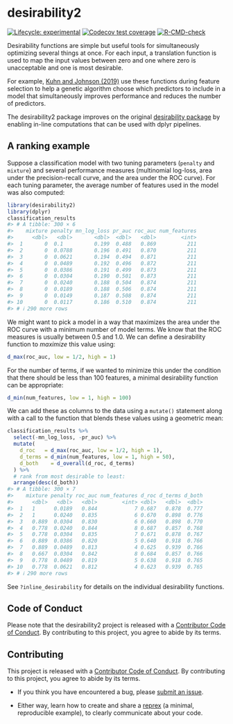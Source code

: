 
<!-- README.md is generated from README.Rmd. Please edit that file -->

# desirability2

<!-- badges: start -->

[![Lifecycle:
experimental](https://img.shields.io/badge/lifecycle-experimental-orange.svg)](https://lifecycle.r-lib.org/articles/stages.html#experimental)
[![Codecov test
coverage](https://codecov.io/gh/tidymodels/desirability2/branch/main/graph/badge.svg)](https://app.codecov.io/gh/tidymodels/desirability2?branch=main)
[![R-CMD-check](https://github.com/tidymodels/desirability2/actions/workflows/R-CMD-check.yaml/badge.svg)](https://github.com/tidymodels/desirability2/actions/workflows/R-CMD-check.yaml)
<!-- badges: end -->

Desirability functions are simple but useful tools for simultaneously
optimizing several things at once. For each input, a translation
function is used to map the input values between zero and one where zero
is unacceptable and one is most desirable.

For example, [Kuhn and Johnson
(2019)](https://bookdown.org/max/FES/genetic-algorithms.html#coercing-sparsity)
use these functions during feature selection to help a genetic algorithm
choose which predictors to include in a model that simultaneously
improves performance and reduces the number of predictors.

The desirability2 package improves on the original [desirability
package](https://cran.r-project.org/package=desirability) by enabling
in-line computations that can be used with dplyr pipelines.

## A ranking example

Suppose a classification model with two tuning parameters (`penalty` and
`mixture`) and several performance measures (multinomial log-loss, area
under the precision-recall curve, and the area under the ROC curve). For
each tuning parameter, the average number of features used in the model
was also computed:

``` r
library(desirability2)
library(dplyr)
classification_results
#> # A tibble: 300 × 6
#>    mixture penalty mn_log_loss pr_auc roc_auc num_features
#>      <dbl>   <dbl>       <dbl>  <dbl>   <dbl>        <int>
#>  1       0  0.1          0.199  0.488   0.869          211
#>  2       0  0.0788       0.196  0.491   0.870          211
#>  3       0  0.0621       0.194  0.494   0.871          211
#>  4       0  0.0489       0.192  0.496   0.872          211
#>  5       0  0.0386       0.191  0.499   0.873          211
#>  6       0  0.0304       0.190  0.501   0.873          211
#>  7       0  0.0240       0.188  0.504   0.874          211
#>  8       0  0.0189       0.188  0.506   0.874          211
#>  9       0  0.0149       0.187  0.508   0.874          211
#> 10       0  0.0117       0.186  0.510   0.874          211
#> # ℹ 290 more rows
```

We might want to pick a model in a way that maximizes the area under the
ROC curve with a minimum number of model terms. We know that the ROC
measures is usually between 0.5 and 1.0. We can define a desirability
function to *maximize* this value using:

``` r
d_max(roc_auc, low = 1/2, high = 1)
```

For the number of terms, if we wanted to minimize this under the
condition that there should be less than 100 features, a minimal
desirability function can be appropriate:

``` r
d_min(num_features, low = 1, high = 100)
```

We can add these as columns to the data using a `mutate()` statement
along with a call to the function that blends these values using a
geometric mean:

``` r
classification_results %>% 
  select(-mn_log_loss, -pr_auc) %>% 
  mutate(
    d_roc   = d_max(roc_auc, low = 1/2, high = 1), 
    d_terms = d_min(num_features, low = 1, high = 50),
    d_both    = d_overall(d_roc, d_terms)
  ) %>% 
  # rank from most desirable to least:
  arrange(desc(d_both))
#> # A tibble: 300 × 7
#>    mixture penalty roc_auc num_features d_roc d_terms d_both
#>      <dbl>   <dbl>   <dbl>        <int> <dbl>   <dbl>  <dbl>
#>  1   1      0.0189   0.844            7 0.687   0.878  0.777
#>  2   1      0.0240   0.835            6 0.670   0.898  0.776
#>  3   0.889  0.0304   0.830            6 0.660   0.898  0.770
#>  4   0.778  0.0240   0.844            8 0.687   0.857  0.768
#>  5   0.778  0.0304   0.835            7 0.671   0.878  0.767
#>  6   0.889  0.0386   0.820            5 0.640   0.918  0.766
#>  7   0.889  0.0489   0.813            4 0.625   0.939  0.766
#>  8   0.667  0.0304   0.842            8 0.684   0.857  0.766
#>  9   0.778  0.0489   0.819            5 0.638   0.918  0.765
#> 10   0.778  0.0621   0.812            4 0.623   0.939  0.765
#> # ℹ 290 more rows
```

See `?inline_desirability` for details on the individual desirability
functions.

## Code of Conduct

Please note that the desirability2 project is released with a
[Contributor Code of
Conduct](https://contributor-covenant.org/version/2/0/CODE_OF_CONDUCT.html).
By contributing to this project, you agree to abide by its terms.

## Contributing

This project is released with a [Contributor Code of
Conduct](https://contributor-covenant.org/version/2/0/CODE_OF_CONDUCT.html).
By contributing to this project, you agree to abide by its terms.

- If you think you have encountered a bug, please [submit an
  issue](https://github.com/tidymodels/desirability2/issues).

- Either way, learn how to create and share a
  [reprex](https://reprex.tidyverse.org/articles/articles/learn-reprex.html)
  (a minimal, reproducible example), to clearly communicate about your
  code.
